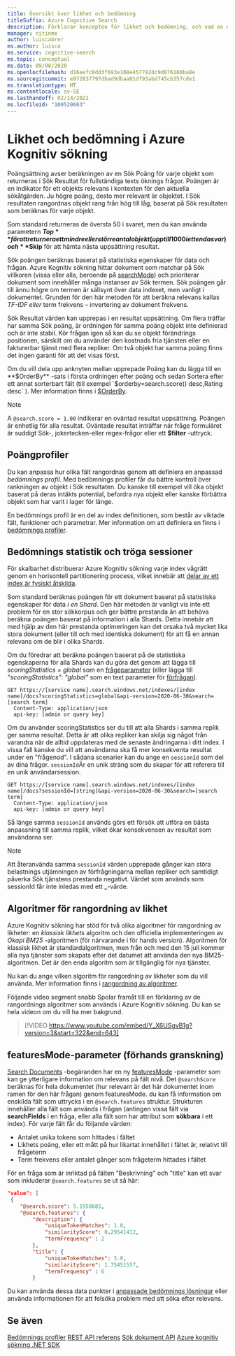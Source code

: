 ```yaml
---
title: Översikt över likhet och bedömning
titleSuffix: Azure Cognitive Search
description: Förklarar koncepten för likhet och bedömning, och vad en utvecklare kan göra för att anpassa Poäng resultatet.
manager: nitinme
author: luiscabrer
ms.author: luisca
ms.service: cognitive-search
ms.topic: conceptual
ms.date: 09/08/2020
ms.openlocfilehash: d16eefc8dd3f693e108e457782dc9d076180ba8e
ms.sourcegitcommit: e972837797dbad9dbaa01df93abd745cb357cde1
ms.translationtype: MT
ms.contentlocale: sv-SE
ms.lasthandoff: 02/14/2021
ms.locfileid: "100520603"
---
```

# <a name="similarity-and-scoring-in-azure-cognitive-search"></a>Likhet och bedömning i Azure Kognitiv sökning

Poängsättning avser beräkningen av en Sök Poäng för varje objekt som returneras i Sök Resultat för fullständiga texts öknings frågor. Poängen är en indikator för ett objekts relevans i kontexten för den aktuella sökåtgärden. Ju högre poäng, desto mer relevant är objektet. I Sök resultaten rangordnas objekt rang från hög till låg, baserat på Sök resultaten som beräknas för varje objekt. 

Som standard returneras de översta 50 i svaret, men du kan använda parametern **$Top** för att returnera ett mindre eller större antal objekt (upp till 1000 i ett enda svar) och **$Skip** för att hämta nästa uppsättning resultat.

Sök poängen beräknas baserat på statistiska egenskaper för data och frågan. Azure Kognitiv sökning hittar dokument som matchar på Sök villkoren (vissa eller alla, beroende på [searchMode](/rest/api/searchservice/search-documents#query-parameters)) och prioriterar dokument som innehåller många instanser av Sök termen. Sök poängen går till ännu högre om termen är sällsynt över data indexet, men vanligt i dokumentet. Grunden för den här metoden för att beräkna relevans kallas *TF-IDF eller* term frekvens – invertering av dokument frekvens.

Sök Resultat värden kan upprepas i en resultat uppsättning. Om flera träffar har samma Sök poäng, är ordningen för samma poäng objekt inte definierad och är inte stabil. Kör frågan igen så kan du se objekt förändrings positionen, särskilt om du använder den kostnads fria tjänsten eller en fakturerbar tjänst med flera repliker. Om två objekt har samma poäng finns det ingen garanti för att det visas först.

Om du vill dela upp anknyten mellan upprepade Poäng kan du lägga till en **$OrderBy** -sats i första ordningen efter poäng och sedan Sortera efter ett annat sorterbart fält (till exempel `$orderby=search.score() desc,Rating desc` ). Mer information finns i [$OrderBy](./search-query-odata-orderby.md).

> [!NOTE]
> A `@search.score = 1.00` indikerar en oväntad resultat uppsättning. Poängen är enhetlig för alla resultat. Oväntade resultat inträffar när fråge formuläret är suddigt Sök-, jokertecken-eller regex-frågor eller ett **$filter** -uttryck. 

## <a name="scoring-profiles"></a>Poängprofiler

Du kan anpassa hur olika fält rangordnas genom att definiera en anpassad *bedömnings profil*. Med bedömnings profiler får du bättre kontroll över rankningen av objekt i Sök resultaten. Du kanske till exempel vill öka objekt baserat på deras intäkts potential, befordra nya objekt eller kanske förbättra objekt som har varit i lager för länge. 

En bedömnings profil är en del av index definitionen, som består av viktade fält, funktioner och parametrar. Mer information om att definiera en finns i [bedömnings profiler](index-add-scoring-profiles.md).

<a name="scoring-statistics"></a>

## <a name="scoring-statistics-and-sticky-sessions"></a>Bedömnings statistik och tröga sessioner

För skalbarhet distribuerar Azure Kognitiv sökning varje index vågrätt genom en horisontell partitionering process, vilket innebär att [delar av ett index är fysiskt åtskilda](search-capacity-planning.md#concepts-search-units-replicas-partitions-shards).

Som standard beräknas poängen för ett dokument baserat på statistiska egenskaper för data *i en Shard*. Den här metoden är vanligt vis inte ett problem för en stor sökkorpus och ger bättre prestanda än att behöva beräkna poängen baserat på information i alla Shards. Detta innebär att med hjälp av den här prestanda optimeringen kan det orsaka två mycket lika stora dokument (eller till och med identiska dokument) för att få en annan relevans om de blir i olika Shards.

Om du föredrar att beräkna poängen baserat på de statistiska egenskaperna för alla Shards kan du göra det genom att lägga till *scoringStatistics = global* som en [frågeparameter](/rest/api/searchservice/search-documents) (eller lägga till *"scoringStatistics": "global"* som en text parameter för [förfrågan](/rest/api/searchservice/search-documents)).

```http
GET https://[service name].search.windows.net/indexes/[index name]/docs?scoringStatistics=global&api-version=2020-06-30&search=[search term]
  Content-Type: application/json
  api-key: [admin or query key]  
```
Om du använder scoringStatistics ser du till att alla Shards i samma replik ger samma resultat. Detta är att olika repliker kan skilja sig något från varandra när de alltid uppdateras med de senaste ändringarna i ditt index. I vissa fall kanske du vill att användarna ska få mer konsekventa resultat under en "frågenod". I sådana scenarier kan du ange en `sessionId` som del av dina frågor. `sessionId`Är en unik sträng som du skapar för att referera till en unik användarsession.

```http
GET https://[service name].search.windows.net/indexes/[index name]/docs?sessionId=[string]&api-version=2020-06-30&search=[search term]
  Content-Type: application/json
  api-key: [admin or query key]  
```
Så länge samma `sessionId` används görs ett försök att utföra en bästa anpassning till samma replik, vilket ökar konsekvensen av resultat som användarna ser. 

> [!NOTE]
> Att återanvända samma `sessionId` värden upprepade gånger kan störa belastnings utjämningen av förfrågningarna mellan repliker och samtidigt påverka Sök tjänstens prestanda negativt. Värdet som används som sessionId får inte inledas med ett _-värde.

## <a name="similarity-ranking-algorithms"></a>Algoritmer för rangordning av likhet

Azure Kognitiv sökning har stöd för två olika algoritmer för rangordning av likheter: en *klassisk likhets* algoritm och den officiella implementeringen av *Okapi BM25* -algoritmen (för närvarande i för hands version). Algoritmen för klassisk likhet är standardalgoritmen, men från och med den 15 juli kommer alla nya tjänster som skapats efter det datumet att använda den nya BM25-algoritmen. Det är den enda algoritm som är tillgänglig för nya tjänster.

Nu kan du ange vilken algoritm för rangordning av likheter som du vill använda. Mer information finns i [rangordning av algoritmer](index-ranking-similarity.md).

Följande video segment snabb Spolar framåt till en förklaring av de rangordnings algoritmer som används i Azure Kognitiv sökning. Du kan se hela videon om du vill ha mer bakgrund.

> [!VIDEO https://www.youtube.com/embed/Y_X6USgvB1g?version=3&start=322&end=643]

<a name="featuresMode-param"></a>

## <a name="featuresmode-parameter-preview"></a>featuresMode-parameter (förhands granskning)

[Search Documents](/rest/api/searchservice/preview-api/search-documents) -begäranden har en ny [featuresMode](/rest/api/searchservice/preview-api/search-documents#featuresmode) -parameter som kan ge ytterligare information om relevans på fält nivå. Det `@searchScore` beräknas för hela dokumentet (hur relevant är det här dokumentet inom ramen för den här frågan) genom featuresMode. du kan få information om enskilda fält som uttrycks i en `@search.features` struktur. Strukturen innehåller alla fält som används i frågan (antingen vissa fält via **searchFields** i en fråga, eller alla fält som har attribut som **sökbara** i ett index). För varje fält får du följande värden:

+ Antalet unika tokens som hittades i fältet
+ Likhets poäng, eller ett mått på hur likartat innehållet i fältet är, relativt till frågeterm
+ Term frekvens eller antalet gånger som frågeterm hittades i fältet

För en fråga som är inriktad på fälten "Beskrivning" och "title" kan ett svar som inkluderar `@search.features` se ut så här:

```json
"value": [
 {
    "@search.score": 5.1958685,
    "@search.features": {
        "description": {
            "uniqueTokenMatches": 1.0,
            "similarityScore": 0.29541412,
            "termFrequency" : 2
        },
        "title": {
            "uniqueTokenMatches": 3.0,
            "similarityScore": 1.75451557,
            "termFrequency" : 6
        }
```

Du kan använda dessa data punkter i [anpassade bedömnings lösningar](https://github.com/Azure-Samples/search-ranking-tutorial) eller använda informationen för att felsöka problem med att söka efter relevans.


## <a name="see-also"></a>Se även

 [Bedömnings profiler](index-add-scoring-profiles.md) [REST API referens](/rest/api/searchservice/) [Sök dokument API](/rest/api/searchservice/search-documents) [Azure kognitiv sökning .NET SDK](/dotnet/api/overview/azure/search)